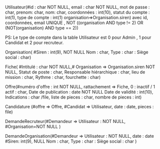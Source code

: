 Utilisateur(#id : char NOT NULL, email : char NOT NULL, mot de passe : char, prenom: char, nom: char, coordonnées : int(10), statut du compte : int(1), type de compte : int(1) organisation=>Organisation.siren) avec id, coordonnées, email UNIQUE , NOT ((organisation AND type != 2) OR (NOT(organisation) AND type == 2))

PS: Le type de compte dans la table Utilisateur est 0 pour Admin , 1 pour Candidat et 2 pour recruteur.

Organisation( #Siren : int(9), NOT NULL Nom : char, Type : char : Siège social : char)

Fiche( #Intitulé : char NOT NULL,# Organisation => Organisation.siren NOT NULL, Statut de poste : char, Responsable hiérarchique : char, lieu de mission : char, Rythme : char, fourchette : char)

Offre(#numéro d'offre : int NOT NULL, rattachement => Fiche, 0 : inactif / 1 actif : char, Date de publication : date NOT NULL  Date de validité : int(10), Indications : char /file, liste de pieces : char, nombre de pieces : int)

Candidature (#offre => Offre, #Candidat => Utilisateur, date : date, pieces : file)

DemandeRecruteur(#Demandeur => Utilisateur : NOT NULL,  #Organisation=NOT NULL )

DemandeOrganisation(#Demandeur => Utilisateur : NOT NULL, date : date #Siren: int(9),  NULL Nom : char, Type : char : Siège social : char ) 